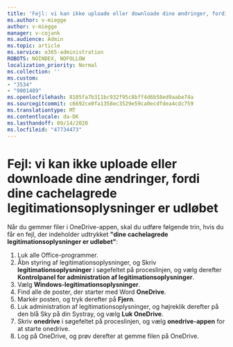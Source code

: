 ```yaml
---
title: 'Fejl: vi kan ikke uploade eller downloade dine ændringer, fordi dine cachelagrede legitimationsoplysninger er udløbet'
ms.author: v-miegge
author: v-miegge
manager: v-cojank
ms.audience: Admin
ms.topic: article
ms.service: o365-administration
ROBOTS: NOINDEX, NOFOLLOW
localization_priority: Normal
ms.collection: ''
ms.custom:
- "3534"
- "9001489"
ms.openlocfilehash: 8105fa7b311bc932f95c8bff4d6b58ed9aabe74a
ms.sourcegitcommit: c6692ce0fa1358ec3529e59ca0ecdfdea4cdc759
ms.translationtype: MT
ms.contentlocale: da-DK
ms.lasthandoff: 09/14/2020
ms.locfileid: "47734473"
---
```

# <a name="error-we-cant-upload-or-download-your-changes-because-your-cached-credentials-have-expired"></a>Fejl: vi kan ikke uploade eller downloade dine ændringer, fordi dine cachelagrede legitimationsoplysninger er udløbet

Når du gemmer filer i OneDrive-appen, skal du udføre følgende trin, hvis du får en fejl, der indeholder udtrykket **"dine cachelagrede legitimationsoplysninger er udløbet"**:

1. Luk alle Office-programmer.
1. Åbn styring af legitimationsoplysninger, og Skriv **legitimationsoplysninger** i søgefeltet på proceslinjen, og vælg derefter **Kontrolpanel for administration af legitimationsoplysninger**.
1. Vælg **Windows-legitimationsoplysninger**.
1. Find alle de poster, der starter med Word **OneDrive**.
1. Markér posten, og tryk derefter på **Fjern**.
1. Luk administration af legitimationsoplysninger, og højreklik derefter på den blå Sky på din Systray, og vælg **Luk OneDrive**.
1. Skriv **onedrive** i søgefeltet på proceslinjen, og vælg **onedrive-appen** for at starte onedrive.
1. Log på OneDrive, og prøv derefter at gemme filen på OneDrive.
